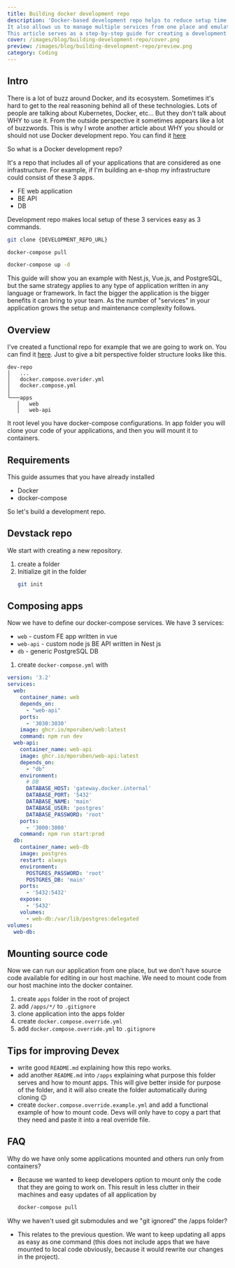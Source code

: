 ```yaml
---
title: Building docker development repo
description: 'Docker-based development repo helps to reduce setup time for our apps in a local environment.
It also allows us to manage multiple services from one place and emulate the production environment.   
This article serves as a step-by-step guide for creating a development repo.'
cover: /images/blog/building-development-repo/cover.png
preview: /images/blog/building-development-repo/preview.png
category: Coding
---
```


## Intro
There is a lot of buzz around Docker, and its ecosystem. Sometimes it's hard to get to the real reasoning behind all of these technologies.
Lots of people are talking about Kubernetes, Docker, etc... But they don't talk about WHY to use it. From the outside perspective it sometimes
appears like a lot of buzzwords.
This is why I wrote another article about WHY you should or should not use Docker development repo. You can find it
[here](blog/acticles/docker-development-repo)

So what is a Docker development repo?

It's a repo that includes all of your applications that are considered as one infrastructure.
For example, if I'm building an e-shop my infrastructure could consist of these 3 apps.
- FE web application
- BE API
- DB

Development repo makes local setup of these 3 services easy as 3 commands.
```bash
git clone {DEVELOPMENT_REPO_URL}
```
```bash
docker-compose pull
```
```bash
docker-compose up -d
```
This guide will show you an example with Nest.js, Vue.js, and PostgreSQL, but the same strategy applies to any type of
application written in any language or framework. In fact the bigger the application is the bigger benefits it can bring to your
team. As the number of "services" in your application grows the setup and maintenance complexity follows.

## Overview
I've created a functional repo for example that we are going to work on. You can find it [here](https://github.com/Mporuben/dev-repo).
Just to give a bit perspective folder structure looks like this.
```
dev-repo
│   ...
│   docker.compose.overider.yml  
│   docker.compose.yml
│
└───apps
   │   web
   │   web-api
```
It root level you have docker-compose configurations. In app folder you will clone your code of your applications, and then you will mount
it to containers.

## Requirements
This guide assumes that you have already installed
- Docker
- docker-compose

So let's build a development repo.

## Devstack repo
We start with creating a new repository.
1. create a folder
2. Initialize git in the folder
    ```bash
    git init
    ```
## Composing apps
Now we have to define our docker-compose services.
We have 3 services:
- `web` - custom FE app written in vue
- `web-api` - custom node js BE API written in Nest js
- `db` - generic PostgreSQL DB

1. create `docker-compose.yml` with
```yml
version: '3.2'
services:
  web:
    container_name: web
    depends_on:
      - "web-api"
    ports:
      - '3030:3030'
    image: ghcr.io/mporuben/web:latest
    command: npm run dev
  web-api:
    container_name: web-api
    image: ghcr.io/mporuben/web-api:latest
    depends_on:
      - "db"
    environment:
      # DB
      DATABASE_HOST: 'gateway.docker.internal'
      DATABASE_PORT: '5432'
      DATABASE_NAME: 'main'
      DATABASE_USER: 'postgres'
      DATABASE_PASSWORD: 'root'
    ports:
      - '3000:3000'
    command: npm run start:prod
  db:
    container_name: web-db
    image: postgres
    restart: always
    environment:
      POSTGRES_PASSWORD: 'root'
      POSTGRES_DB: 'main'
    ports:
      - '5432:5432'
    expose:
      - '5432'
    volumes:
      - web-db:/var/lib/postgres:delegated
volumes:
  web-db:
```
## Mounting source code
Now we can run our application from one place, but we don't have source code available for editing in our host machine.
We need to mount code from our host machine into the docker container.

1. create `apps` folder in the root of project
2. add `/apps/*/` to `.gitignore`
3. clone application into the apps folder
4. create `docker.compose.override.yml`
5. add `docker.compose.override.yml` to `.gitignore`

## Tips for improving Devex
- write good `README.md` explaining how this repo works.
- add another `README.md` into `/apps` explaining what purpose this folder serves and how to mount apps. This will give better inside for purpose of the folder, and it will also create the folder automatically during cloning  😉
- create `docker.compose.override.example.yml` and add a functional example of how to mount code. Devs will only have to copy a part that they need and paste it into a real override file.


## FAQ
Why do we have only some applications mounted and others run only from containers?

- Because we wanted to keep developers option to mount only the code that they are going to work on. This result in less clutter in their machines and easy updates of all application by
  ```bash
  docker-compose pull
  ```
Why we haven't used git submodules and we "git ignored" the /apps folder?
- This relates to the previous question. We want to keep updating all apps as easy as one command (this does not include apps that we have mounted to local code obviously, because it would rewrite our changes in the project).
